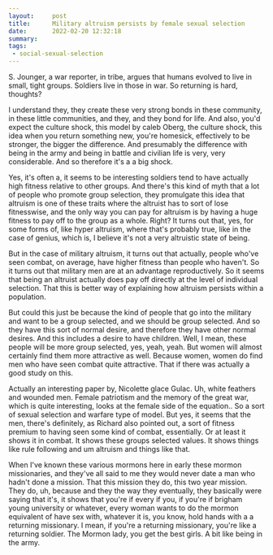 ```yaml
---
layout:     post
title:      Military altruism persists by female sexual selection
date:       2022-02-20 12:32:18
summary:    
tags:
 - social-sexual-selection
---
```


S. Jounger, a war reporter, in tribe, argues that humans evolved to live in small, tight groups. Soldiers live in those in war. So returning is hard, thoughts?

I understand they, they create these very strong bonds in these community, in these little communities, and they, and they bond for life. And also, you'd expect the culture shock, this model by caleb Oberg, the culture shock, this idea when you return something new, you're homesick, effectively to be stronger, the bigger the difference. And presumably the difference with being in the army and being in battle and civilian life is very, very considerable. And so therefore it's a a big shock.

Yes, it's often a, it seems to be interesting soldiers tend to have actually high fitness relative to other groups. And there's this kind of myth that a lot of people who promote group selection, they promulgate this idea that altruism is one of these traits where the altruist has to sort of lose fitnesswise, and the only way you can pay for altruism is by having a huge fitness to pay off to the group as a whole. Right? It turns out that, yes, for some forms of, like hyper altruism, where that's probably true, like in the case of genius, which is, I believe it's not a very altruistic state of being.

But in the case of military altruism, it turns out that actually, people who've seen combat, on average, have higher fitness than people who haven't. So it turns out that military men are at an advantage reproductively. So it seems that being an altruist actually does pay off directly at the level of individual selection. That this is better way of explaining how altruism persists within a population.

But could this just be because the kind of people that go into the military and want to be a group selected, and we should be group selected. And so they have this sort of normal desire, and therefore they have other normal desires. And this includes a desire to have children. Well, I mean, these people will be more group selected, yes, yeah, yeah. But women will almost certainly find them more attractive as well. Because women, women do find men who have seen combat quite attractive. That if there was actually a good study on this.

Actually an interesting paper by, Nicolette glace Gulac. Uh, white feathers and wounded men. Female patriotism and the memory of the great war, which is quite interesting, looks at the female side of the equation.. So a sort of sexual selection and warfare type of model. But yes, it seems that the men, there's definitely, as Richard also pointed out, a sort of fitness premium to having seen some kind of combat, essentially. Or at least it shows it in combat. It shows these groups selected values. It shows things like rule following and um altruism and things like that.

When I've known these various mormons here in early these mormon missionaries, and they've all said to me they would never date a man who hadn't done a mission. That this mission they do, this two year mission. They do, uh, because and they the way they eventually, they basically were saying that it's, it shows that you're if every if you, if you're if brigham young university or whatever, every woman wants to do the mormon equivalent of have sex with, whatever it is, you know, hold hands with a a returning missionary. I mean, if you're a returning missionary, you're like a returning soldier. The Mormon lady, you get the best girls. A bit like being in the army.